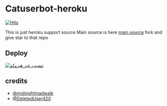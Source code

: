 # Catuserbot-heroku
[![Hits](https://hits.seeyoufarm.com/api/count/incr/badge.svg?url=https%3A%2F%2Fgithub.com%2FMr-confused%2Fcatpack&count_bg=%2379C83D&title_bg=%23555555&icon=&icon_color=%23E7E7E7&title=hits&edge_flat=false)](https://github.com/abasheyari595/cutecat)

This is just heroku support source 
Main source is here [main source](https://github.com/abasheyari595/cutecat) fork and give star to that repo 


## Deploy
[![تنصيب عبر هيروكو](https://www.herokucdn.com/deploy/button.svg)](https://dashboard.heroku.com/new?template=https://github.com/venom-ar/catpack)

## credits
   - [@midnightmadwalk](https://t.me/midnightmadwalk)
   - [@DeletedUser420](https://t.me/DeletedUser420)
